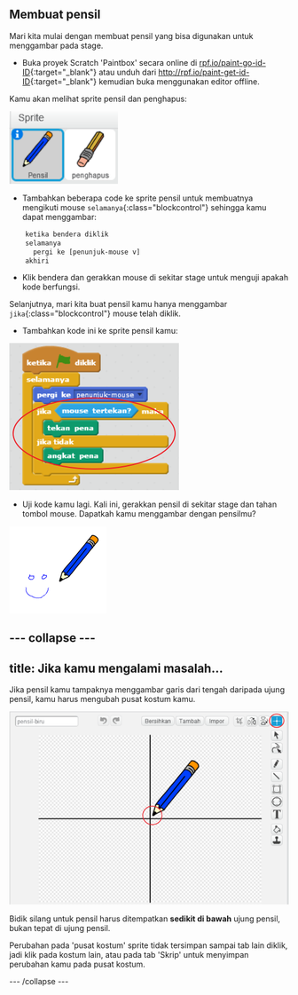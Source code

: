## Membuat pensil

Mari kita mulai dengan membuat pensil yang bisa digunakan untuk menggambar pada stage.

+ Buka proyek Scratch 'Paintbox' secara online di [rpf.io/paint-go-id-ID](http://rpf.io/paint-go-id-ID){:target="_blank"} atau unduh dari <http://rpf.io/paint-get-id-ID>{:target="_blank"} kemudian buka menggunakan editor offline.

Kamu akan melihat sprite pensil dan penghapus:

![tangkapan layar](images/paint-starter.png)

+ Tambahkan beberapa code ke sprite pensil untuk membuatnya mengikuti mouse `selamanya`{:class="blockcontrol"} sehingga kamu dapat menggambar:

```blocks
    ketika bendera diklik
    selamanya
      pergi ke [penunjuk-mouse v]
    akhiri
```

+ Klik bendera dan gerakkan mouse di sekitar stage untuk menguji apakah kode berfungsi.

Selanjutnya, mari kita buat pensil kamu hanya menggambar `jika`{:class="blockcontrol"} mouse telah diklik.

+ Tambahkan kode ini ke sprite pensil kamu:

![tangkapan layar](images/paint-pencil-draw-code.png)

+ Uji kode kamu lagi. Kali ini, gerakkan pensil di sekitar stage dan tahan tombol mouse. Dapatkah kamu menggambar dengan pensilmu?

![tangkapan layar](images/paint-draw.png)

--- collapse ---
---
title: Jika kamu mengalami masalah...
---
Jika pensil kamu tampaknya menggambar garis dari tengah daripada ujung pensil, kamu harus mengubah pusat kostum kamu.

![Pusat kostum](images/costume-center.png)

Bidik silang untuk pensil harus ditempatkan **sedikit di bawah** ujung pensil, bukan tepat di ujung pensil.

Perubahan pada 'pusat kostum' sprite tidak tersimpan sampai tab lain diklik, jadi klik pada kostum lain, atau pada tab 'Skrip' untuk menyimpan perubahan kamu pada pusat kostum.

--- /collapse ---